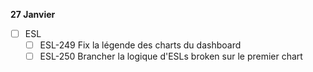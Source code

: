 **27 Janvier**
- [ ] ESL
    - [ ] ESL-249 Fix la légende des charts du dashboard
    - [ ] ESL-250 Brancher la logique d'ESLs broken sur le premier chart